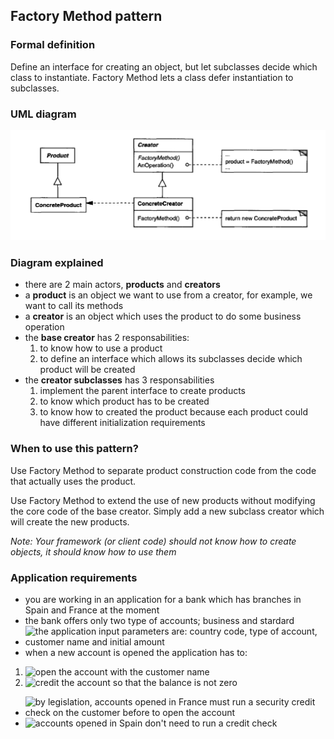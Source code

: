 ## Factory Method pattern

### Formal definition

Define an interface for creating an object, but let subclasses decide which class to instantiate. Factory Method lets a class defer instantiation to subclasses.

### UML diagram

![Source book: Design Patterns, Elements of Reusable Object-Oriented Software](https://github.com/osotorrio/designpatterns/blob/master/GangOfFour.Patterns/Creational/FactoryMethod/uml_diagram.png)

### Diagram explained

-   there are 2 main actors, **products** and **creators**
-   a **product** is an object we want to use from a creator, for example, we want to call its methods
-   a **creator** is an object which uses the product to do some business operation
-   the **base creator** has 2 responsabilities:
    1. to know how to use a product
    2. to define an interface which allows its subclasses decide which product will be created
-   the **creator subclasses** has 3 responsabilities
    1. implement the parent interface to create products
    2. to know which product has to be created
    3. to know how to created the product because each product could have different initialization requirements

### When to use this pattern?

Use Factory Method to separate product construction code from the code that actually uses the product.

Use Factory Method to extend the use of new products without modifying the core code of the base creator. Simply add a new subclass creator which will create the new products.

_Note: Your framework (or client code) should not know how to create objects, it should know how to use them_

### Application requirements

-   you are working in an application for a bank which has branches in Spain and France at the moment
-   the bank offers only two type of accounts; business and stardard
-   ![the application input parameters are: country code, type of account, customer name and initial amount](https://github.com/osotorrio/designpatterns/blob/master/GangOfFour.Patterns/Creational/FactoryMethod/Client/Application.cs)
-   when a new account is opened the application has to:

1. ![open the account with the customer name](https://github.com/osotorrio/designpatterns/blob/master/GangOfFour.Patterns/Creational/FactoryMethod/Creators/DefaultBranch.cs)
2. ![credit the account so that the balance is not zero](https://github.com/osotorrio/designpatterns/blob/master/GangOfFour.Patterns/Creational/FactoryMethod/Creators/DefaultBranch.cs)

-   ![by legislation, accounts opened in France must run a security credit check on the customer before to open the account](https://github.com/osotorrio/designpatterns/blob/master/GangOfFour.Patterns/Creational/FactoryMethod/Creators/FrenchBranch.cs)
-   ![accounts opened in Spain don't need to run a credit check](https://github.com/osotorrio/designpatterns/blob/master/GangOfFour.Patterns/Creational/FactoryMethod/Creators/SpanishBranch.cs)
